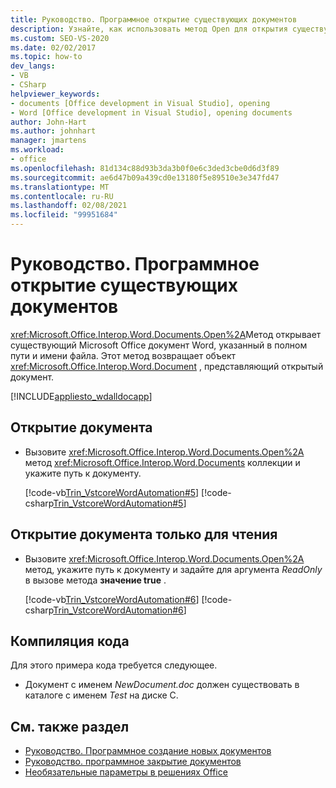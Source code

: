 ```yaml
---
title: Руководство. Программное открытие существующих документов
description: Узнайте, как использовать метод Open для открытия существующего документа Microsoft Word, заданного с помощью полного пути и имени файла.
ms.custom: SEO-VS-2020
ms.date: 02/02/2017
ms.topic: how-to
dev_langs:
- VB
- CSharp
helpviewer_keywords:
- documents [Office development in Visual Studio], opening
- Word [Office development in Visual Studio], opening documents
author: John-Hart
ms.author: johnhart
manager: jmartens
ms.workload:
- office
ms.openlocfilehash: 81d134c88d93b3da3b0f0e6c3ded3cbe0d6d3f89
ms.sourcegitcommit: ae6d47b09a439cd0e13180f5e89510e3e347fd47
ms.translationtype: MT
ms.contentlocale: ru-RU
ms.lasthandoff: 02/08/2021
ms.locfileid: "99951684"
---
```

# <a name="how-to-programmatically-open-existing-documents"></a>Руководство. Программное открытие существующих документов
  <xref:Microsoft.Office.Interop.Word.Documents.Open%2A>Метод открывает существующий Microsoft Office документ Word, указанный в полном пути и имени файла. Этот метод возвращает объект <xref:Microsoft.Office.Interop.Word.Document> , представляющий открытый документ.

 [!INCLUDE[appliesto_wdalldocapp](../vsto/includes/appliesto-wdalldocapp-md.md)]

## <a name="to-open-a-document"></a>Открытие документа

- Вызовите <xref:Microsoft.Office.Interop.Word.Documents.Open%2A> метод <xref:Microsoft.Office.Interop.Word.Documents> коллекции и укажите путь к документу.

     [!code-vb[Trin_VstcoreWordAutomation#5](../vsto/codesnippet/VisualBasic/Trin_VstcoreWordAutomationVB/ThisDocument.vb#5)]
     [!code-csharp[Trin_VstcoreWordAutomation#5](../vsto/codesnippet/CSharp/Trin_VstcoreWordAutomationCS/ThisDocument.cs#5)]

## <a name="to-open-a-document-as-read-only"></a>Открытие документа только для чтения

- Вызовите <xref:Microsoft.Office.Interop.Word.Documents.Open%2A> метод, укажите путь к документу и задайте для аргумента *ReadOnly* в вызове метода **значение true** .

     [!code-vb[Trin_VstcoreWordAutomation#6](../vsto/codesnippet/VisualBasic/Trin_VstcoreWordAutomationVB/ThisDocument.vb#6)]
     [!code-csharp[Trin_VstcoreWordAutomation#6](../vsto/codesnippet/CSharp/Trin_VstcoreWordAutomationCS/ThisDocument.cs#6)]

## <a name="compile-the-code"></a>Компиляция кода
 Для этого примера кода требуется следующее.

- Документ с именем *NewDocument.doc* должен существовать в каталоге с именем *Test* на диске C.

## <a name="see-also"></a>См. также раздел
- [Руководство. Программное создание новых документов](../vsto/how-to-programmatically-create-new-documents.md)
- [Руководство. программное закрытие документов](../vsto/how-to-programmatically-close-documents.md)
- [Необязательные параметры в решениях Office](../vsto/optional-parameters-in-office-solutions.md)
